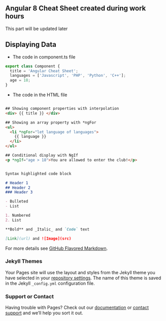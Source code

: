 ## Angular 8 Cheat Sheet created during work hours

This part will be updated later 

## Displaying Data

- The code in component.ts file
``` javascript
export class Component {
  title = 'Angular Cheat Sheet';
  languages = ['Javascript', 'PHP', 'Python', 'C++'];
  age = 18;
}
```

- The code in the HTML file
<!-- {% raw %} -->
``` html

## Showing component properties with interpolation
<div> {{ title }} </div>

## Showing an array property with *ngFor
<ul>
  <li *ngFor="let language of languages">
    {{ language }}
  </li>
</ul>

## Conditional display with NgIf
<p *ngIf="age > 18">You are allowed to enter the club!</p>

```
<!-- {% endraw %} -->


```markdown

Syntax highlighted code block

# Header 1
## Header 2
### Header 3

- Bulleted
- List

1. Numbered
2. List

**Bold** and _Italic_ and `Code` text

[Link](url) and ![Image](src)
```

For more details see [GitHub Flavored Markdown](https://guides.github.com/features/mastering-markdown/).

### Jekyll Themes

Your Pages site will use the layout and styles from the Jekyll theme you have selected in your [repository settings](https://github.com/eneajaho/angular-chsh/settings). The name of this theme is saved in the Jekyll `_config.yml` configuration file.

### Support or Contact

Having trouble with Pages? Check out our [documentation](https://help.github.com/categories/github-pages-basics/) or [contact support](https://github.com/contact) and we’ll help you sort it out.
